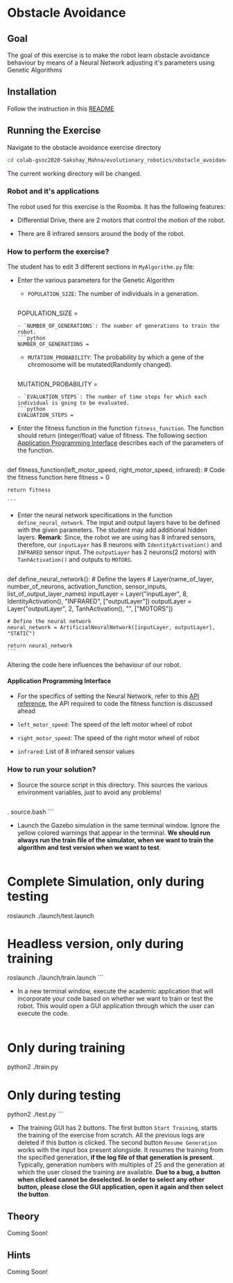 # Obstacle Avoidance

## Goal
The goal of this exercise is to make the robot learn obstacle avoidance behaviour by means of a Neural Network adjusting it's parameters using Genetic Algorithms

## Installation
Follow the instruction in this [README](./../README.md)

## Running the Exercise
Navigate to the obstacle avoidance exercise directory

```bash
cd colab-gsoc2020-Sakshay_Mahna/evolutionary_robotics/obstacle_avoidance
```

The current working directory will be changed.

### Robot and it's applications

The robot used for this exercise is the Roomba. It has the following features:

- Differential Drive, there are 2 motors that control the motion of the robot.

- There are 8 infrared sensors around the body of the robot.

### How to perform the exercise?
The student has to edit 3 different sections in `MyAlgorithm.py` file:

- Enter the various parameters for the Genetic Algorithm

  - `POPULATION_SIZE`: The number of individuals in a generation.
  	```python
  POPULATION_SIZE = 
  	```
  - `NUMBER_OF_GENERATIONS`: The number of generations to train the robot.
  	```python
  NUMBER_OF_GENERATIONS = 
  	```
  - `MUTATION_PROBABILITY`: The probability by which a gene of the chromosome will be mutated(Randomly changed).
  	```python
  MUTATION_PROBABILITY = 
  	```
  - `EVALUATION_STEPS`: The number of time steps for which each individual is going to be evaluated.
  	```python
  EVALUATION_STEPS = 
  	```

- Enter the fitness function in the function `fitness_function`. The function should return (integer/float) value of fitness. The following section [Application Programming Interface](#application-programming-interface) describes each of the parameters of the function.

	```python
def fitness_function(left_motor_speed, right_motor_speed, infrared):
	# Code the fitness function here
	fitness = 0
	
	return fitness
		
	```

- Enter the neural network specifications in the function `define_neural_network`. The input and output layers have to be defined with the given parameters. The student may add additional hidden layers. **Remark**: Since, the robot we are using has 8 infrared sensors, therefore, our `inputLayer` has 8 neurons with `IdentityActivation()` and `INFRARED` sensor input. The `outputLayer` has 2 neurons(2 motors) with `TanhActivation()` and outputs to `MOTORS`.

	```python
def define_neural_network():
	# Define the layers
	# Layer(name_of_layer, number_of_neurons, activation_function, sensor_inputs, list_of_output_layer_names)
	inputLayer = Layer("inputLayer", 8, IdentityActivation(), "INFRARED", ["outputLayer"])
	outputLayer = Layer("outputLayer", 2, TanhActivation(), "", ["MOTORS"])
	
	# Define the neural network
	neural_network = ArtificialNeuralNetwork([inputLayer, outputLayer], "STATIC")
	
	return neural_network
	```

Altering the code here influences the behaviour of our robot.

#### Application Programming Interface

- For the specifics of setting the Neural Network, refer to this [API reference](https://github.com/TheRoboticsClub/colab-gsoc2020-Sakshay_Mahna/blob/master/evolutionary_robots/libraries/neural_networks/README.md), the API required to code the fitness function is discussed ahead

- `left_motor_speed`: The speed of the left motor wheel of robot

- `right_motor_speed`: The speed of the right motor wheel of robot

- `infrared`: List of 8 infrared sensor values


### How to run your solution?

- Source the source script in this directory. This sources the various environment variables, just to avoid any problems!

	```bash
. source.bash
	```

- Launch the Gazebo simulation in the same terminal window. Ignore the yellow colored warnings that appear in the terminal. **We should run always run the train file of the simulator, when we want to train the algorithm and test version when we want to test**.

	```bash
# Complete Simulation, only during testing
roslaunch ./launch/test.launch

# Headless version, only during training
roslaunch ./launch/train.launch
	```

- In a new terminal window, execute the academic application that will incorporate your code based on whether we want to train or test the robot. This would open a GUI application through which the user can execute the code.

	```bash
# Only during training
python2 ./train.py

# Only during testing
python2 ./test.py
	```

- The training GUI has 2 buttons. The first button `Start Training`, starts the training of the exercise from scratch. All the previous logs are deleted if this button is clicked. The second button `Resume Generation` works with the input box present alongside. It resumes the training from the specified generation, **if the log file of that generation is present**. Typically, generation numbers with multiples of 25 and the generation at which the user closed the training are available. **Due to a bug, a button when clicked cannot be deselected. In order to select any other button, please close the GUI application, open it again and then select the button**.
## Theory
Coming Soon!

## Hints
Coming Soon!
